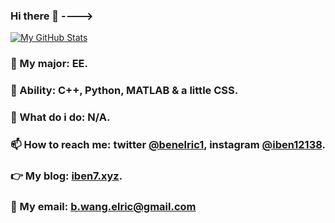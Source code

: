 ### Hi there 👋 ---->
[![My GitHub Stats](https://github-readme-stats.vercel.app/api?username=Ben-Elric)]()
### 🤔 My major: EE.
### 🌱 Ability: C++, Python, MATLAB & a little CSS.
### 👊 What do i do: N/A.
### 📫 How to reach me: twitter [@benelric1](https://twitter.com/BenElric1), instagram [@iben12138](https://www.instagram.com/iben12138/).
### 👉 My blog: [iben7.xyz](http://iben7.xyz/).
### 💌 My email: b.wang.elric@gmail.com
